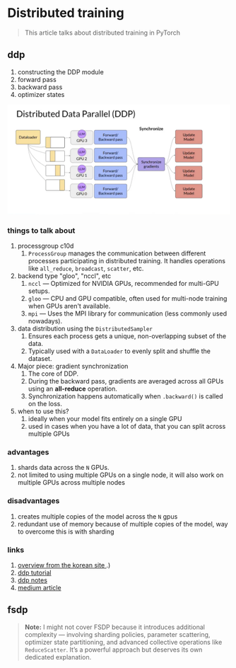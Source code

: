 # Distributed training

> This article talks about distributed training in PyTorch

## ddp

1. constructing the DDP module
2. forward pass
3. backward pass
4. optimizer states

![ddp-diagram](ddp.png)

### things to talk about

1. processgroup c10d
   1. `ProcessGroup` manages the communication between different processes participating in distributed training. It handles operations like `all_reduce`, `broadcast`, `scatter`, etc.
2. backend type "gloo", "nccl", etc
   1. `nccl` — Optimized for NVIDIA GPUs, recommended for multi-GPU setups.
   2. `gloo` — CPU and GPU compatible, often used for multi-node training when GPUs aren't available.
   3. `mpi` — Uses the MPI library for communication (less commonly used nowadays).
3. data distribution using the `DistributedSampler`
   1. Ensures each process gets a unique, non-overlapping subset of the data.
   2. Typically used with a `DataLoader` to evenly split and shuffle the dataset.
4. Major piece: gradient synchronization
   1. The core of DDP.
   2. During the backward pass, gradients are averaged across all GPUs using an **all-reduce** operation.
   3. Synchronization happens automatically when `.backward()` is called on the loss.
5. when to use this?
   1. ideally when your model fits entirely on a single GPU
   2. used in cases when you have a lot of data, that you can split across multiple GPUs

### advantages

1. shards data across the `N` GPUs.
2. not limited to using multiple GPUs on a single node, it will also work on multiple GPUs across multiple nodes

### disadvantages

1. creates multiple copies of the model across the `N` gpus
2. redundant use of memory because of multiple copies of the model, way to overcome this is with sharding

### links

1. [overview from the korean site ](https://tutorials.pytorch.kr/beginner/dist_overview.html#:~:text=Collective%20Communication%20(c10d)%20library%20supports,e.g.%2C%20send%20and%20isend).)
2. [ddp tutorial](https://pytorch.org/tutorials/intermediate/ddp_tutorial.html)
3. [ddp notes](https://pytorch.org/docs/stable/notes/ddp.html)
4. [medium article](https://medium.com/@yashdoza21/scaling-model-training-across-multiple-gpus-efficient-strategies-with-pytorch-ddp-and-fsdp-d744be462667)

## fsdp

> **Note:** I might not cover FSDP because it introduces additional complexity — involving sharding policies, parameter scattering, optimizer state partitioning, and advanced collective operations like `ReduceScatter`. It’s a powerful approach but deserves its own dedicated explanation.
